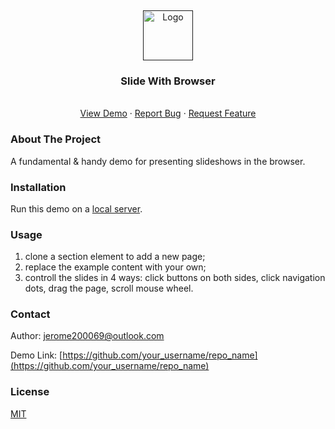 <a name="readme-top"></a>
<br />

<div align="center">
  <a href="">
    <img src="https://icons.iconarchive.com/icons/ionic/ionicons/128/albums-sharp-icon.png" alt="Logo" width="80" height="80">
  </a>

  <h3 align="center">Slide With Browser</h3>

  <p align="center">
    <br />
    <a href="https://github.com/othneildrew/Best-README-Template">View Demo</a>
    ·
    <a href="https://github.com/othneildrew/Best-README-Template/issues">Report Bug</a>
    ·
    <a href="https://github.com/othneildrew/Best-README-Template/issues">Request Feature</a>
  </p>
</div>

### About The Project

A fundamental & handy demo for presenting slideshows in the browser.

### Installation

Run this demo on a [local server](https://developer.mozilla.org/en-US/docs/Learn/Common_questions/Tools_and_setup/set_up_a_local_testing_server).

### Usage

1. clone a section element to add a new page;
2. replace the example content with your own;
3. controll the slides in 4 ways: click buttons on both sides, click navigation dots, drag the page, scroll mouse wheel.

### Contact

Author: [jerome200069@outlook.com](mailto:jerome200069@outlook.com)

Demo Link: [https://github.com/your_username/repo_name](https://github.com/your_username/repo_name)

### License

[MIT](LICENSE)
